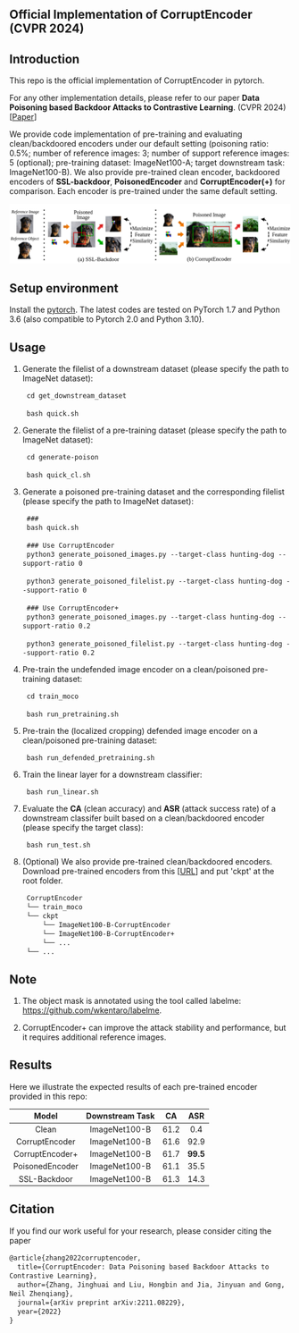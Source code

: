 ## Official Implementation of CorruptEncoder (CVPR 2024)


## Introduction

This repo is the official implementation of CorruptEncoder in pytorch. 

For any other implementation details, please refer to our paper **Data Poisoning based Backdoor Attacks to Contrastive Learning**. (CVPR 2024) [[Paper](https://arxiv.org/pdf/2211.08229.pdf)]

We provide code implementation of pre-training and evaluating clean/backdoored encoders under our default setting (poisoning ratio: 0.5%; number of reference images: 3; number of support reference images: 5 (optional); pre-training dataset: ImageNet100-A; target downstream task: ImageNet100-B). We also provide pre-trained clean encoder, backdoored encoders of **SSL-backdoor**, **PoisonedEncoder** and **CorruptEncoder(+)** for comparison. Each encoder is pre-trained under the same default setting.

![img](./assets/teasar.png)


## Setup environment

Install the [pytorch](https://pytorch.org/). The latest codes are tested on PyTorch 1.7 and Python 3.6 (also compatible to Pytorch 2.0 and Python 3.10).


## Usage

1. Generate the filelist of a downstream dataset (please specify the path to ImageNet dataset):


		cd get_downstream_dataset
        
        bash quick.sh

2. Generate the filelist of a pre-training dataset (please specify the path to ImageNet dataset):
    

        cd generate-poison

        bash quick_cl.sh

3. Generate a poisoned pre-training dataset and the corresponding filelist (please specify the path to ImageNet dataset):
        
        
        ###
        bash quick.sh

        ### Use CorruptEncoder
        python3 generate_poisoned_images.py --target-class hunting-dog --support-ratio 0

        python3 generate_poisoned_filelist.py --target-class hunting-dog --support-ratio 0

        ### Use CorruptEncoder+
        python3 generate_poisoned_images.py --target-class hunting-dog --support-ratio 0.2

        python3 generate_poisoned_filelist.py --target-class hunting-dog --support-ratio 0.2

4. Pre-train the undefended image encoder on a clean/poisoned pre-training dataset:


        cd train_moco

        bash run_pretraining.sh

5. Pre-train the (localized cropping) defended image encoder on a clean/poisoned pre-training dataset:


        bash run_defended_pretraining.sh

5. Train the linear layer for a downstream classifier:
    

        bash run_linear.sh

6. Evaluate the **CA** (clean accuracy) and **ASR** (attack success rate) of a downstream classifer built based on a clean/backdoored encoder (please specify the target class):


        bash run_test.sh

7. (Optional) We also provide pre-trained clean/backdoored encoders. Download pre-trained encoders from this [[URL](https://drive.google.com/file/d/1N1uFe5UlN8Frh3KsXW4dfmg_Ly4RF-NF/view?usp=sharing)] and put 'ckpt' at the root folder.

        
        CorruptEncoder
        └── train_moco
        └── ckpt
            └── ImageNet100-B-CorruptEncoder
            └── ImageNet100-B-CorruptEncoder+
            └── ...
        └── ...


## Note

1. The object mask is annotated using the tool called labelme: https://github.com/wkentaro/labelme.

2. CorruptEncoder+ can improve the attack stability and performance, but it requires additional reference images.  


## Results

Here we illustrate the expected results of each pre-trained encoder provided in this repo:

| Model | Downstream Task | CA | ASR |
:-: | :-: | :-: | :-:
| Clean | ImageNet100-B | 61.2 | 0.4 |
| CorruptEncoder | ImageNet100-B | 61.6 | 92.9 |
| CorruptEncoder+ | ImageNet100-B | 61.7 | **99.5** |
| PoisonedEncoder | ImageNet100-B | 61.1 | 35.5 |
| SSL-Backdoor | ImageNet100-B | 61.3 | 14.3 |


## Citation
If you find our work useful for your research, please consider citing the paper
```
@article{zhang2022corruptencoder,
  title={CorruptEncoder: Data Poisoning based Backdoor Attacks to Contrastive Learning},
  author={Zhang, Jinghuai and Liu, Hongbin and Jia, Jinyuan and Gong, Neil Zhenqiang},
  journal={arXiv preprint arXiv:2211.08229},
  year={2022}
}
```
